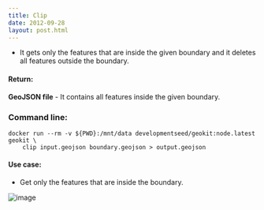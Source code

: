 ```yaml
---
title: Clip
date: 2012-09-28
layout: post.html
---
```


- It gets only the features that are inside the given boundary and it deletes all features outside the boundary.

#### Return: 

**GeoJSON file** - It contains all features inside the given boundary.

### Command line:

```
docker run --rm -v ${PWD}:/mnt/data developmentseed/geokit:node.latest geokit \
    clip input.geojson boundary.geojson > output.geojson
```

#### Use case:

- Get only the features that are inside the boundary.

![image](https://user-images.githubusercontent.com/11504548/46220767-ccf06600-c310-11e8-896c-c9ce0351bb15.png)